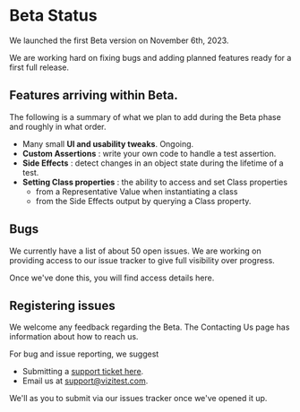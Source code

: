 # Beta Status

We launched the first Beta version on November 6th, 2023.

We are working hard on fixing bugs and adding planned features ready for a first full release.

## Features arriving within Beta.
The following is a summary of what we plan to add during the Beta phase and roughly in what order.

- Many small **UI and usability tweaks**. Ongoing.
- **Custom Assertions** : write your own code to handle a test assertion.
- **Side Effects** : detect changes in an object state during the lifetime of a test.
- **Setting Class properties** : the ability to access and set Class properties
  - from a Representative Value when instantiating a class
  - from the Side Effects output by querying a Class property.

## Bugs
We currently have a list of about 50 open issues. We are working on providing access to our issue tracker to give full visibility over progress.

Once we've done this, you will find access details here.

## Registering issues
We welcome any feedback regarding the Beta. The Contacting Us page has information about how to reach us.

For bug and issue reporting, we suggest
- Submitting a [support ticket here](https://vizitest.com/support).
- Email us at [support@vizitest.com](mailto:support@vizitest.com?subject=Vizitest+support+inquiry).  

We'll as you to submit via our issues tracker once we've opened it up.

